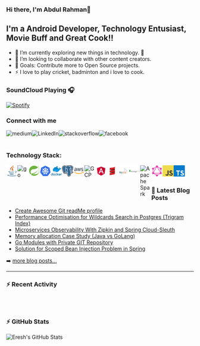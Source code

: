 ### Hi there, I'm Abdul Rahman👋

## I'm a Android Developer, Technology Entusiast, Movie Buff and Great Cook!!

- 🌱 I’m currently exploring new things in technology. 🤣
- 👯 I’m looking to collaborate with other content creators.
- 🥅 Goals: Contribute more to Open Source projects.
- ⚡ I love to play cricket, badminton and i love to cook.

### SoundCloud Playing 🎧

[![Spotify](https://novatorem.ereshzealous.vercel.app/api/spotify)](https://open.spotify.com/user/bc5yb6pqs4zoiykj57058n1v7)

### Connect with me 

[<img align="left" alt="medium" src="https://img.shields.io/badge/medium-%2312100E.svg?&style=for-the-badge&logo=medium&logoColor=white" />][blog]
[<img align="left" alt="LinkedIn" src="https://img.shields.io/badge/linkedin-%230077B5.svg?&style=for-the-badge&logo=linkedin&logoColor=white" />][linkedin]
[<img align="left" alt="stackoverflow" src="https://img.shields.io/badge/stack%20overflow-FE7A16?logo=stack-overflow&logoColor=white&style=for-the-badge" />][stackoverflow]
[<img align="left" alt="facebook" src="https://img.shields.io/badge/facebook-%231877F2.svg?&style=for-the-badge&logo=facebook&logoColor=white" />][facebook]

<br />
<br />

### Technology Stack:

[<img align="left" alt="Java" width="30px" src="https://raw.githubusercontent.com/github/explore/80688e429a7d4ef2fca1e82350fe8e3517d3494d/topics/java/java.png" />][blog]
[<img align="left" alt="go" width="30px" src="https://cdn.jsdelivr.net/npm/simple-icons@v3/icons/go.svg" />][blog]
[<img align="left" alt="Spring Boot" width="30px" src="https://raw.githubusercontent.com/github/explore/80688e429a7d4ef2fca1e82350fe8e3517d3494d/topics/spring-boot/spring-boot.png" />][blog]
[<img align="left" alt="Kubernetes" width="30px" src="https://raw.githubusercontent.com/github/explore/80688e429a7d4ef2fca1e82350fe8e3517d3494d/topics/kubernetes/kubernetes.png" />][blog]
[<img align="left" alt="Docker" width="30px" src="https://raw.githubusercontent.com/github/explore/80688e429a7d4ef2fca1e82350fe8e3517d3494d/topics/docker/docker.png" />][blog]
[<img align="left" alt="Postgresql" width="30px" src="https://raw.githubusercontent.com/github/explore/80688e429a7d4ef2fca1e82350fe8e3517d3494d/topics/postgresql/postgresql.png" />][blog]
[<img align="left" alt="AWS" width="30px" src="https://raw.githubusercontent.com/github/explore/fbceb94436312b6dacde68d122a5b9c7d11f9524/topics/aws/aws.png" />][blog]
[<img align="left" alt="GCP" width="30px" src="https://cdn.jsdelivr.net/npm/simple-icons@v3/icons/googlecloud.svg" />][blog]
[<img align="left" alt="Angular" width="30px" src="https://raw.githubusercontent.com/github/explore/80688e429a7d4ef2fca1e82350fe8e3517d3494d/topics/angular/angular.png" />][blog]
[<img align="left" alt="Scala" width="30px" src="https://raw.githubusercontent.com/github/explore/80688e429a7d4ef2fca1e82350fe8e3517d3494d/topics/scala/scala.png" />][blog]
[<img align="left" alt="Mysql" width="30px" src="https://raw.githubusercontent.com/github/explore/80688e429a7d4ef2fca1e82350fe8e3517d3494d/topics/mysql/mysql.png" />][blog]
[<img align="left" alt="MongoDB" width="30px" src="https://raw.githubusercontent.com/github/explore/80688e429a7d4ef2fca1e82350fe8e3517d3494d/topics/mongodb/mongodb.png" />][blog]
[<img align="left" alt="Apache Spark" width="30px" src="https://cdn.jsdelivr.net/npm/simple-icons@v3/icons/apachespark.svg" />][blog]
[<img align="left" alt="GraphQL" width="30px" src="https://raw.githubusercontent.com/github/explore/5c058a388828bb5fde0bcafd4bc867b5bb3f26f3/topics/graphql/graphql.png" />][blog]
[<img align="left" alt="JavaScript" width="30px" src="https://raw.githubusercontent.com/github/explore/80688e429a7d4ef2fca1e82350fe8e3517d3494d/topics/javascript/javascript.png" />][blog]
[<img align="left" alt="Typescript" width="30px" src="https://raw.githubusercontent.com/github/explore/80688e429a7d4ef2fca1e82350fe8e3517d3494d/topics/typescript/typescript.png" />][blog]

<br />
<br />

### 📕 Latest Blog Posts

<!-- BLOG-POST-LIST:START -->
- [Create Awesome Git readMe profile](https://medium.com/swlh/create-awesome-git-readme-profile-84efa0bcda3b?source=rss-730530feb059------2)
- [Performance Optimisation for Wildcards Search in Postgres (Trigram Index)](https://medium.com/swlh/performance-optimisation-for-wildcards-search-in-postgres-trigram-index-80df0b1f49c7?source=rss-730530feb059------2)
- [Microservices Observability With Zipkin and Spring Cloud-Sleuth](https://medium.com/swlh/microservices-observability-with-zipkin-and-spring-cloud-sleuth-66508ce6840?source=rss-730530feb059------2)
- [Memory allocation Case Study (Java vs GoLang)](https://medium.com/faun/memory-allocation-case-study-java-vs-golang-2e56d242d1ed?source=rss-730530feb059------2)
- [Go Modules with Private GIT Repository](https://medium.com/swlh/go-modules-with-private-git-repository-3940b6835727?source=rss-730530feb059------2)
- [Solution for Scoped Bean Injection Problem in Spring](https://medium.com/faun/solution-for-scoped-bean-injection-problem-in-spring-91de3c9daa20?source=rss-730530feb059------2)
<!-- BLOG-POST-LIST:END -->

➡️ [more blog posts...](https://eresh-zealous.medium.com/)

--- 
### :zap: Recent Activity
  
<!--START_SECTION:activity-->

<!--END_SECTION:activity-->

<br />
<br />

### :zap: GitHub Stats

  <img align="left" alt="Eresh's GitHub Stats" src="https://github-readme-stats.ereshzealous.vercel.app/api?username=ereshzealous&show_icons=true&hide_border=true" />


[blog]: https://eresh-zealous.medium.com/
[linkedin]: https://www.linkedin.com/in/eresh-gorantla-bb8b2722/
[stackoverflow]: https://stackoverflow.com/users/1873344/eresh
[facebook]:https://www.facebook.com/eresh.gorantla/
